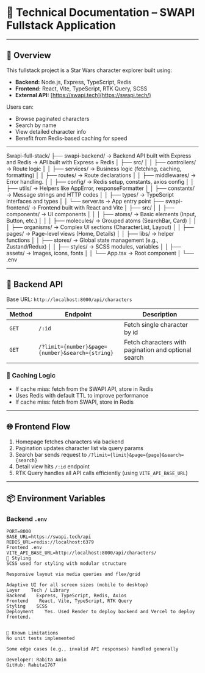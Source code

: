 # 🧠 Technical Documentation – SWAPI Fullstack Application

---

## 📌 Overview

This fullstack project is a Star Wars character explorer built using:

- **Backend:** Node.js, Express, TypeScript, Redis
- **Frontend:** React, Vite, TypeScript, RTK Query, SCSS
- **External API:** [https://swapi.tech](https://swapi.tech/)

Users can:

- Browse paginated characters
- Search by name
- View detailed character info
- Benefit from Redis-based caching for speed

---

Swapi-full-stack/
├── swapi-backend/               → Backend API built with Express and Redis              → API built with Express + Redis
│   ├── src/
│   │   ├── controllers/         → Route logic
│   │   ├── services/            → Business logic (fetching, caching, formatting)
│   │   ├── routes/              → Route declarations
│   │   ├── middlewares/         → Error handling.
│   │   ├── config/              → Redis setup, constants, axios config
│   │   ├── utils/               → Helpers like AppError, responseFormatter
│   │   ├── constants/           → Message strings and HTTP codes
│   │   ├── types/               → TypeScript interfaces and types
│   │   └── server.ts            → App entry point
├── swapi-frontend/              → Frontend built with React and Vite
│   ├── src/
│   │   ├── components/          → UI components
│   │   │   ├── atoms/           → Basic elements (Input, Button, etc.)
│   │   │   ├── molecules/       → Grouped atoms (SearchBar, Card)
│   │   │   ├── organisms/       → Complex UI sections (CharacterList, Layout)
│   │   ├── pages/               → Page-level views (Home, Details)
│   │   ├── libs/                → helper functions
│   │   ├── stores/              → Global state management (e.g., Zustand/Redux)
│   │   ├── styles/              → SCSS modules, variables
│   │   ├── assets/              → Images, icons, fonts
│   │   └── App.tsx              → Root component
│   └── .env




---

## 🔧 Backend API

Base URL: `http://localhost:8000/api/characters`

| **Method** | **Endpoint**                                     | **Description**                                      |
| ---------- | ------------------------------------------------ | ---------------------------------------------------- |
| `GET`      | `/:id`                                              | Fetch single character by id        |
| `GET`      | `/?limit={number}&page={number}&search={string}` | Fetch characters with pagination and optional search |

   
### 🧠 Caching Logic

- If cache miss: fetch from the SWAPI API, store in Redis
- Uses Redis with default TTL to improve performance
- If cache miss: fetch from SWAPI, store in Redis

---

## 🌐 Frontend Flow

1. Homepage fetches characters via backend
2. Pagination updates character list via query params
3. Search bar sends request to `/?limit={limit}&page={page}&search={search}`
4. Detail view hits `/:id` endpoint
5. RTK Query handles all API calls efficiently (using `VITE_API_BASE_URL`)

---

## 📦 Environment Variables

### Backend `.env`

```env
PORT=8000
BASE_URL=https://swapi.tech/api
REDIS_URL=redis://localhost:6379
Frontend .env
VITE_API_BASE_URL=http://localhost:8000/api/characters/
🎨 Styling
SCSS used for styling with modular structure

Responsive layout via media queries and flex/grid

Adaptive UI for all screen sizes (mobile to desktop)
Layer    Tech / Library
Backend    Express, TypeScript, Redis, Axios
Frontend    React, Vite, TypeScript, RTK Query
Styling    SCSS
Deployment    Yes. Used Render to deploy backend and Vercel to deploy frontend.


🚧 Known Limitations
No unit tests implemented

Some edge cases (e.g., invalid API responses) handled generally

Developer: Rabita Amin 
GitHub: Rabita1767 


